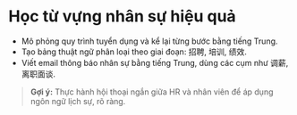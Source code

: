 # Học từ vựng nhân sự hiệu quả

- Mô phỏng quy trình tuyển dụng và kể lại từng bước bằng tiếng Trung.
- Tạo bảng thuật ngữ phân loại theo giai đoạn: 招聘, 培训, 绩效.
- Viết email thông báo nhân sự bằng tiếng Trung, dùng các cụm như 调薪, 离职面谈.

> **Gợi ý:** Thực hành hội thoại ngắn giữa HR và nhân viên để áp dụng ngôn ngữ lịch sự, rõ ràng.
